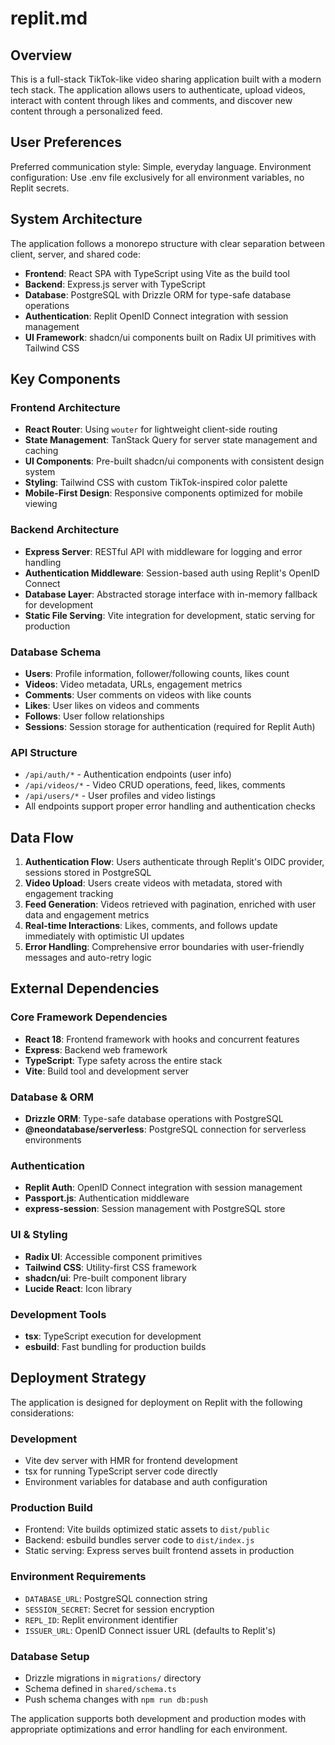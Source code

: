 # replit.md

## Overview

This is a full-stack TikTok-like video sharing application built with a modern tech stack. The application allows users to authenticate, upload videos, interact with content through likes and comments, and discover new content through a personalized feed.

## User Preferences

Preferred communication style: Simple, everyday language.
Environment configuration: Use .env file exclusively for all environment variables, no Replit secrets.

## System Architecture

The application follows a monorepo structure with clear separation between client, server, and shared code:

- **Frontend**: React SPA with TypeScript using Vite as the build tool
- **Backend**: Express.js server with TypeScript
- **Database**: PostgreSQL with Drizzle ORM for type-safe database operations
- **Authentication**: Replit OpenID Connect integration with session management
- **UI Framework**: shadcn/ui components built on Radix UI primitives with Tailwind CSS

## Key Components

### Frontend Architecture
- **React Router**: Using `wouter` for lightweight client-side routing
- **State Management**: TanStack Query for server state management and caching
- **UI Components**: Pre-built shadcn/ui components with consistent design system
- **Styling**: Tailwind CSS with custom TikTok-inspired color palette
- **Mobile-First Design**: Responsive components optimized for mobile viewing

### Backend Architecture
- **Express Server**: RESTful API with middleware for logging and error handling
- **Authentication Middleware**: Session-based auth using Replit's OpenID Connect
- **Database Layer**: Abstracted storage interface with in-memory fallback for development
- **Static File Serving**: Vite integration for development, static serving for production

### Database Schema
- **Users**: Profile information, follower/following counts, likes count
- **Videos**: Video metadata, URLs, engagement metrics
- **Comments**: User comments on videos with like counts
- **Likes**: User likes on videos and comments
- **Follows**: User follow relationships
- **Sessions**: Session storage for authentication (required for Replit Auth)

### API Structure
- `/api/auth/*` - Authentication endpoints (user info)
- `/api/videos/*` - Video CRUD operations, feed, likes, comments
- `/api/users/*` - User profiles and video listings
- All endpoints support proper error handling and authentication checks

## Data Flow

1. **Authentication Flow**: Users authenticate through Replit's OIDC provider, sessions stored in PostgreSQL
2. **Video Upload**: Users create videos with metadata, stored with engagement tracking
3. **Feed Generation**: Videos retrieved with pagination, enriched with user data and engagement metrics
4. **Real-time Interactions**: Likes, comments, and follows update immediately with optimistic UI updates
5. **Error Handling**: Comprehensive error boundaries with user-friendly messages and auto-retry logic

## External Dependencies

### Core Framework Dependencies
- **React 18**: Frontend framework with hooks and concurrent features
- **Express**: Backend web framework
- **TypeScript**: Type safety across the entire stack
- **Vite**: Build tool and development server

### Database & ORM
- **Drizzle ORM**: Type-safe database operations with PostgreSQL
- **@neondatabase/serverless**: PostgreSQL connection for serverless environments

### Authentication
- **Replit Auth**: OpenID Connect integration with session management
- **Passport.js**: Authentication middleware
- **express-session**: Session management with PostgreSQL store

### UI & Styling
- **Radix UI**: Accessible component primitives
- **Tailwind CSS**: Utility-first CSS framework
- **shadcn/ui**: Pre-built component library
- **Lucide React**: Icon library

### Development Tools
- **tsx**: TypeScript execution for development
- **esbuild**: Fast bundling for production builds

## Deployment Strategy

The application is designed for deployment on Replit with the following considerations:

### Development
- Vite dev server with HMR for frontend development
- tsx for running TypeScript server code directly
- Environment variables for database and auth configuration

### Production Build
- Frontend: Vite builds optimized static assets to `dist/public`
- Backend: esbuild bundles server code to `dist/index.js`
- Static serving: Express serves built frontend assets in production

### Environment Requirements
- `DATABASE_URL`: PostgreSQL connection string
- `SESSION_SECRET`: Secret for session encryption
- `REPL_ID`: Replit environment identifier
- `ISSUER_URL`: OpenID Connect issuer URL (defaults to Replit's)

### Database Setup
- Drizzle migrations in `migrations/` directory
- Schema defined in `shared/schema.ts`
- Push schema changes with `npm run db:push`

The application supports both development and production modes with appropriate optimizations and error handling for each environment.